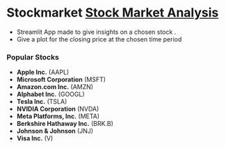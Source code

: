 # Stockmarket [Stock Market Analysis](https://stockmarket-analysis.streamlit.app/)
- Streamlit App made to give insights on a chosen stock . 
- Give a plot for the closing price at the chosen time period
### Popular Stocks

- **Apple Inc.** (AAPL)
- **Microsoft Corporation** (MSFT)
- **Amazon.com Inc.** (AMZN)
- **Alphabet Inc.** (GOOGL)
- **Tesla Inc.** (TSLA)
- **NVIDIA Corporation** (NVDA)
- **Meta Platforms, Inc.** (META)
- **Berkshire Hathaway Inc.** (BRK.B)
- **Johnson & Johnson** (JNJ)
- **Visa Inc.** (V)
